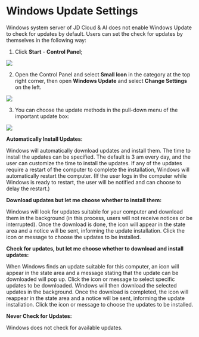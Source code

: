 # Windows Update Settings
Windows system server of JD Cloud & AI does not enable Windows Update to check for updates by default. Users can set the check for updates by themselves in the following way:

1. Click **Start** - **Control Panel**;

![](https://github.com/jdcloudcom/cn/blob/edit/image/Elastic-Compute/Virtual-Machine/Windows/Windows%20Update%E6%9B%B4%E6%96%B0%E8%AE%BE%E7%BD%AE01.png)

2. Open the Control Panel and select **Small Icon** in the category at the top right corner, then open **Windows Update** and select **Change Settings** on the left.

![](https://github.com/jdcloudcom/cn/blob/edit/image/Elastic-Compute/Virtual-Machine/Windows/Windows%20Update%E6%9B%B4%E6%96%B0%E8%AE%BE%E7%BD%AE02.png)

3. You can choose the update methods in the pull-down menu of the important update box:

![](https://github.com/jdcloudcom/cn/blob/edit/image/Elastic-Compute/Virtual-Machine/Windows/Windows%20Update%E6%9B%B4%E6%96%B0%E8%AE%BE%E7%BD%AE03.png)

**Automatically Install Updates:**

Windows will automatically download updates and install them. The time to install the updates can be specified. The default is 3 am every day, and the user can customize the time to install the updates. If any of the updates require a restart of the computer to complete the installation, Windows will automatically restart the computer. (If the user logs in the computer while Windows is ready to restart, the user will be notified and can choose to delay the restart.)



**Download updates but let me choose whether to install them:**

Windows will look for updates suitable for your computer and download them in the background (in this process, users will not receive notices or be interrupted). Once the download is done, the icon will appear in the state area and a notice will be sent, informing the update installation. Click the icon or message to choose the updates to be installed.



**Check for updates, but let me choose whether to download and install updates:**

When Windows finds an update suitable for this computer, an icon will appear in the state area and a message stating that the update can be downloaded will pop up. Click the icon or message to select specific updates to be downloaded. Windows will then download the selected updates in the background. Once the download is completed, the icon will reappear in the state area and a notice will be sent, informing the update installation. Click the icon or message to choose the updates to be installed.



**Never Check for Updates:**

Windows does not check for available updates.
